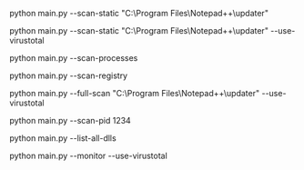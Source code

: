 
python main.py --scan-static "C:\Program Files\Notepad++\updater"

python main.py --scan-static "C:\Program Files\Notepad++\updater" --use-virustotal 

python main.py --scan-processes

python main.py --scan-registry

python main.py --full-scan "C:\Program Files\Notepad++\updater" --use-virustotal

python main.py --scan-pid 1234

python main.py --list-all-dlls

python main.py --monitor --use-virustotal